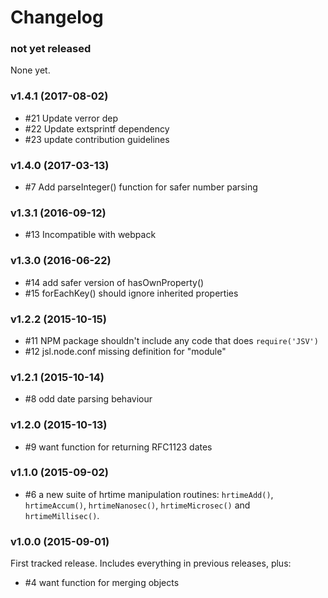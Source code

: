 # Changelog

###  not yet released

None yet.

###  v1.4.1 (2017-08-02)

* #21 Update verror dep
* #22 Update extsprintf dependency
* #23 update contribution guidelines

###  v1.4.0 (2017-03-13)

* #7 Add parseInteger() function for safer number parsing

###  v1.3.1 (2016-09-12)

* #13 Incompatible with webpack

###  v1.3.0 (2016-06-22)

* #14 add safer version of hasOwnProperty()
* #15 forEachKey() should ignore inherited properties

###  v1.2.2 (2015-10-15)

* #11 NPM package shouldn't include any code that does `require('JSV')`
* #12 jsl.node.conf missing definition for "module"

###  v1.2.1 (2015-10-14)

* #8 odd date parsing behaviour

###  v1.2.0 (2015-10-13)

* #9 want function for returning RFC1123 dates

###  v1.1.0 (2015-09-02)

* #6 a new suite of hrtime manipulation routines: `hrtimeAdd()`,
  `hrtimeAccum()`, `hrtimeNanosec()`, `hrtimeMicrosec()` and
  `hrtimeMillisec()`.

###  v1.0.0 (2015-09-01)

First tracked release.  Includes everything in previous releases, plus:

* #4 want function for merging objects
